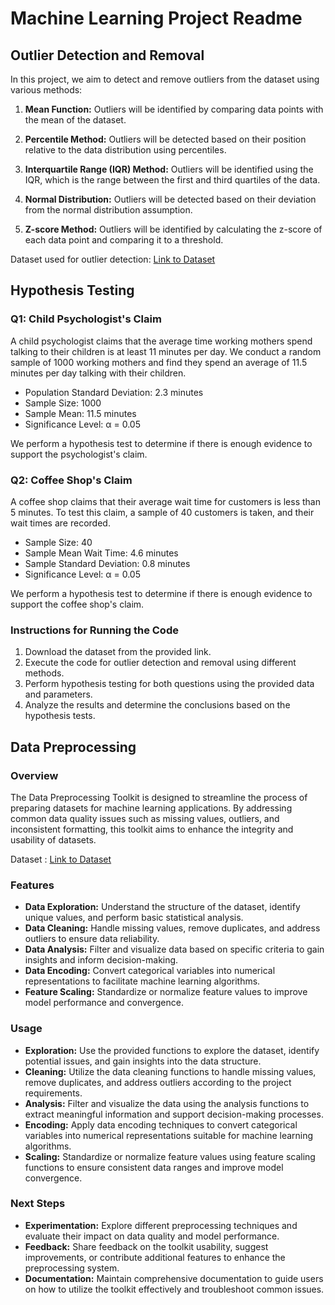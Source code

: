 # Machine Learning Project Readme

## Outlier Detection and Removal

In this project, we aim to detect and remove outliers from the dataset using various methods:

1. **Mean Function:** Outliers will be identified by comparing data points with the mean of the dataset.

2. **Percentile Method:** Outliers will be detected based on their position relative to the data distribution using percentiles.

3. **Interquartile Range (IQR) Method:** Outliers will be identified using the IQR, which is the range between the first and third quartiles of the data.

4. **Normal Distribution:** Outliers will be detected based on their deviation from the normal distribution assumption.

5. **Z-score Method:** Outliers will be identified by calculating the z-score of each data point and comparing it to a threshold.

Dataset used for outlier detection: [Link to Dataset](https://drive.google.com/file/d/1UlWRYU0UglE2ex3iFse0J6eCLEU8g98P/view?usp=sharing)

## Hypothesis Testing

### Q1: Child Psychologist's Claim

A child psychologist claims that the average time working mothers spend talking to their children is at least 11 minutes per day. We conduct a random sample of 1000 working mothers and find they spend an average of 11.5 minutes per day talking with their children. 

- Population Standard Deviation: 2.3 minutes
- Sample Size: 1000
- Sample Mean: 11.5 minutes
- Significance Level: α = 0.05

We perform a hypothesis test to determine if there is enough evidence to support the psychologist's claim.

### Q2: Coffee Shop's Claim

A coffee shop claims that their average wait time for customers is less than 5 minutes. To test this claim, a sample of 40 customers is taken, and their wait times are recorded. 

- Sample Size: 40
- Sample Mean Wait Time: 4.6 minutes
- Sample Standard Deviation: 0.8 minutes
- Significance Level: α = 0.05

We perform a hypothesis test to determine if there is enough evidence to support the coffee shop's claim.

### Instructions for Running the Code

1. Download the dataset from the provided link.
2. Execute the code for outlier detection and removal using different methods.
3. Perform hypothesis testing for both questions using the provided data and parameters.
4. Analyze the results and determine the conclusions based on the hypothesis tests.

## Data Preprocessing

### Overview

The Data Preprocessing Toolkit is designed to streamline the process of preparing datasets for machine learning applications. By addressing common data quality issues such as missing values, outliers, and inconsistent formatting, this toolkit aims to enhance the integrity and usability of datasets.

Dataset : [Link to Dataset](https://drive.google.com/file/d/1F3lRf32JM8ejnXq-Cbf9y7fa57zSHGz_/view?usp=sharing)

### Features

- **Data Exploration:** Understand the structure of the dataset, identify unique values, and perform basic statistical analysis.
- **Data Cleaning:** Handle missing values, remove duplicates, and address outliers to ensure data reliability.
- **Data Analysis:** Filter and visualize data based on specific criteria to gain insights and inform decision-making.
- **Data Encoding:** Convert categorical variables into numerical representations to facilitate machine learning algorithms.
- **Feature Scaling:** Standardize or normalize feature values to improve model performance and convergence.

### Usage

- **Exploration:** Use the provided functions to explore the dataset, identify potential issues, and gain insights into the data structure.
- **Cleaning:** Utilize the data cleaning functions to handle missing values, remove duplicates, and address outliers according to the project requirements.
- **Analysis:** Filter and visualize the data using the analysis functions to extract meaningful information and support decision-making processes.
- **Encoding:** Apply data encoding techniques to convert categorical variables into numerical representations suitable for machine learning algorithms.
- **Scaling:** Standardize or normalize feature values using feature scaling functions to ensure consistent data ranges and improve model convergence.

### Next Steps

- **Experimentation:** Explore different preprocessing techniques and evaluate their impact on data quality and model performance.
- **Feedback:** Share feedback on the toolkit usability, suggest improvements, or contribute additional features to enhance the preprocessing system.
- **Documentation:** Maintain comprehensive documentation to guide users on how to utilize the toolkit effectively and troubleshoot common issues.
